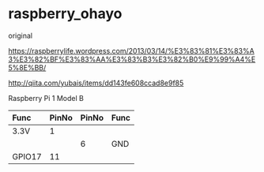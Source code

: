 # raspberry_ohayo

original 

https://raspberrylife.wordpress.com/2013/03/14/%E3%83%81%E3%83%A3%E3%82%BF%E3%83%AA%E3%83%B3%E3%82%B0%E9%99%A4%E5%8E%BB/

http://qiita.com/yubais/items/dd143fe608ccad8e9f85

Raspberry Pi 1 Model B

|Func|PinNo|PinNo|Func
|:--|:--|:--|:--|
|3.3V|1| | |
| | |6|GND|
|GPIO17|11| | |

